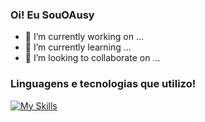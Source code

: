 ### Oi! Eu SouOAusy


- 🔭 I’m currently working on ...
- 🌱 I’m currently learning ...
- 👯 I’m looking to collaborate on ...


### Linguagens e tecnologias que utilizo!


[![My Skills](https://skillicons.dev/icons?i=github,vscode,mysql,java,idea)](https://skillicons.dev)






